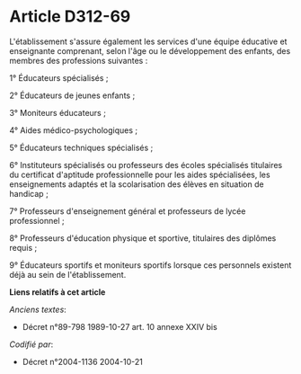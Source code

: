# Article D312-69

L'établissement s'assure également les services d'une équipe éducative et enseignante comprenant, selon l'âge ou le
développement des enfants, des membres des professions suivantes :

1° Éducateurs spécialisés ;

2° Éducateurs de jeunes enfants ;

3° Moniteurs éducateurs ;

4° Aides médico-psychologiques ;

5° Éducateurs techniques spécialisés ;

6° Instituteurs spécialisés ou professeurs des écoles spécialisés titulaires du certificat d'aptitude professionnelle pour
les aides spécialisées, les enseignements adaptés et la scolarisation des élèves en situation de handicap ;

7° Professeurs d'enseignement général et professeurs de lycée professionnel ;

8° Professeurs d'éducation physique et sportive, titulaires des diplômes requis ;

9° Éducateurs sportifs et moniteurs sportifs lorsque ces personnels existent déjà au sein de l'établissement.

**Liens relatifs à cet article**

_Anciens textes_:

  - Décret n°89-798 1989-10-27 art. 10 annexe XXIV bis

_Codifié par_:

  - Décret n°2004-1136 2004-10-21

